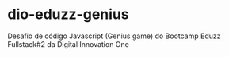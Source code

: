 # dio-eduzz-genius
Desafio de código Javascript (Genius game) do Bootcamp Eduzz Fullstack#2 da Digital Innovation One
